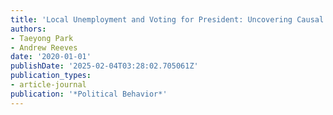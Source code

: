 ```yaml
---
title: 'Local Unemployment and Voting for President: Uncovering Causal Mechanisms'
authors:
- Taeyong Park
- Andrew Reeves
date: '2020-01-01'
publishDate: '2025-02-04T03:28:02.705061Z'
publication_types:
- article-journal
publication: '*Political Behavior*'
---
```

